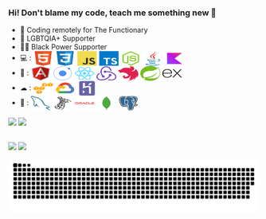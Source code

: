 ### Hi! Don't blame my code, teach me something new 🚀

- 🔭 Coding remotely for The Functionary
- 🌈 LGBTQIA+ Supporter
- ✊🏿 Black Power Supporter
- 💻 : <img align="center" alt="CSS3" height="30" width="40" src="https://raw.githubusercontent.com/devicons/devicon/master/icons/html5/html5-original.svg" style="max-width:100%;"> <img align="center" alt="HTML5" height="30" width="40" src="https://raw.githubusercontent.com/devicons/devicon/master/icons/css3/css3-original.svg" style="max-width:100%;"> <img align="center" alt="JavaScript" height="30" width="40" src="https://raw.githubusercontent.com/devicons/devicon/master/icons/javascript/javascript-original.svg" style="max-width:100%;"> <img align="center" alt="TypeScript" height="30" width="40" src="https://raw.githubusercontent.com/devicons/devicon/master/icons/typescript/typescript-original.svg" style="max-width:100%;"> <img align="center" alt="Node" height="30" width="40" src="https://raw.githubusercontent.com/devicons/devicon/master/icons/nodejs/nodejs-plain.svg" style="max-width:100%;">  <img align="center" alt="Java" height="30" width="40" src="https://raw.githubusercontent.com/devicons/devicon/master/icons/java/java-original.svg" style="max-width:100%;"> <img align="center" alt="Kotlin" height="30" width="40" src="https://raw.githubusercontent.com/devicons/devicon/master/icons/kotlin/kotlin-original.svg" style="max-width:100%;">
 - 🔨 : <img align="center" alt="Angular" height="30" width="40" src="https://raw.githubusercontent.com/devicons/devicon/master/icons/angularjs/angularjs-original.svg" style="max-width:100%;"> <img align="center" alt="Ionic" height="30" width="40" src="https://raw.githubusercontent.com/devicons/devicon/master/icons/ionic/ionic-original.svg" style="max-width:100%;"> <img align="center" alt="React" height="30" width="40" src="https://raw.githubusercontent.com/devicons/devicon/master/icons/react/react-original.svg" style="max-width:100%;"> <img align="center" alt="Redux" height="30" width="40" src="https://raw.githubusercontent.com/devicons/devicon/master/icons/redux/redux-original.svg" style="max-width:100%;"> <img align="center" alt="NestJS" height="30" width="40" src="https://raw.githubusercontent.com/devicons/devicon/master/icons/nestjs/nestjs-plain.svg" style="max-width:100%;"> <img align="center" alt="Express" height="30" width="40" src="https://raw.githubusercontent.com/devicons/devicon/master/icons/spring/spring-original.svg" style="max-width:100%;"> <img align="center" alt="Spring" height="30" width="40" src="https://raw.githubusercontent.com/devicons/devicon/master/icons/express/express-original.svg" style="max-width:100%;">
 - ☁  :  <img align="center" alt="AWS" height="30" width="40" src="https://raw.githubusercontent.com/devicons/devicon/master/icons/amazonwebservices/amazonwebservices-original.svg" style="max-width:100%;"> <img align="center" alt="GCP" height="30" width="40" src="https://raw.githubusercontent.com/devicons/devicon/master/icons/googlecloud/googlecloud-original.svg" style="max-width:100%;"> <img align="center" alt="Heroku" height="30" width="40" src="https://raw.githubusercontent.com/devicons/devicon/master/icons/heroku/heroku-plain.svg" style="max-width:100%;"> 
 - 💾 : <img align="center" alt="My SQL" height="30" width="40" src="https://raw.githubusercontent.com/devicons/devicon/master/icons/mysql/mysql-plain.svg" style="max-width:100%;"> <img align="center" alt="SQLServer" height="30" width="40" src="https://raw.githubusercontent.com/devicons/devicon/master/icons/microsoftsqlserver/microsoftsqlserver-plain.svg" style="max-width:100%;"> <img align="center" alt="Oracle" height="30" width="40" src="https://raw.githubusercontent.com/devicons/devicon/master/icons/oracle/oracle-original.svg" style="max-width:100%;"> <img align="center" alt="MongoDB" height="30" width="40" src="https://raw.githubusercontent.com/devicons/devicon/master/icons/mongodb/mongodb-plain.svg" style="max-width:100%;"> <img align="center" alt="MongoDB" height="30" width="40" src="https://raw.githubusercontent.com/devicons/devicon/master/icons/postgresql/postgresql-original.svg" style="max-width:100%;">

<div>
  <img height="180em" src="https://github-readme-stats.vercel.app/api?username=GM-atteoni&show_icons=true&theme=dracula&include_all_commits=true&count_private=true"/>
  <img height="180em" src="https://github-readme-stats.vercel.app/api/top-langs/?username=GM-atteoni&layout=compact&langs_count=7&theme=dracula"/>
</div>

##
  
<div>
  <a href = "mailto:pepematteoni@hotmail.com"><img src="https://img.shields.io/badge/-Mail-%23333?style=for-the-badge&logo=gmail&logoColor=white" target="_blank"></a>
  <a href="https://www.linkedin.com/in/giuseppe-matteoni/" target="_blank"><img src="https://img.shields.io/badge/-LinkedIn-%230077B5?style=for-the-badge&logo=linkedin&logoColor=white" target="_blank"></a> 
</div>
  
  ![Snake animation](https://github.com/GM-atteoni/GM-atteoni/blob/output/github-contribution-grid-snake.svg)
